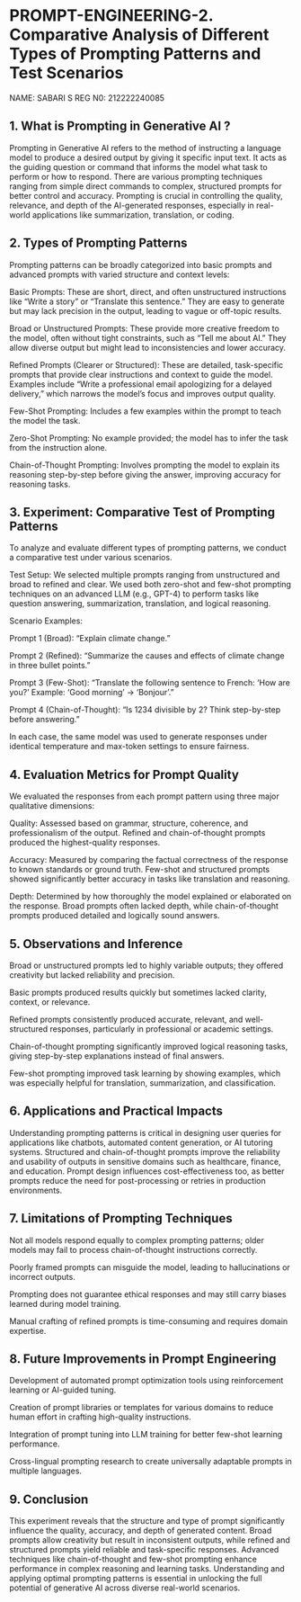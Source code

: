 # PROMPT-ENGINEERING-2. Comparative Analysis of Different Types of Prompting Patterns and Test Scenarios

NAME: SABARI S
REG N0: 212222240085

## 1. What is Prompting in Generative AI ?
Prompting in Generative AI refers to the method of instructing a language model to produce a desired output by giving it specific input text. It acts as the guiding question or command that informs the model what task to perform or how to respond. There are various prompting techniques ranging from simple direct commands to complex, structured prompts for better control and accuracy. Prompting is crucial in controlling the quality, relevance, and depth of the AI-generated responses, especially in real-world applications like summarization, translation, or coding.

## 2. Types of Prompting Patterns
Prompting patterns can be broadly categorized into basic prompts and advanced prompts with varied structure and context levels:

Basic Prompts: These are short, direct, and often unstructured instructions like “Write a story” or “Translate this sentence.” They are easy to generate but may lack precision in the output, leading to vague or off-topic results.

Broad or Unstructured Prompts: These provide more creative freedom to the model, often without tight constraints, such as “Tell me about AI.” They allow diverse output but might lead to inconsistencies and lower accuracy.

Refined Prompts (Clearer or Structured): These are detailed, task-specific prompts that provide clear instructions and context to guide the model. Examples include “Write a professional email apologizing for a delayed delivery,” which narrows the model’s focus and improves output quality.

Few-Shot Prompting: Includes a few examples within the prompt to teach the model the task.

Zero-Shot Prompting: No example provided; the model has to infer the task from the instruction alone.

Chain-of-Thought Prompting: Involves prompting the model to explain its reasoning step-by-step before giving the answer, improving accuracy for reasoning tasks.

## 3. Experiment: Comparative Test of Prompting Patterns
To analyze and evaluate different types of prompting patterns, we conduct a comparative test under various scenarios.

Test Setup: We selected multiple prompts ranging from unstructured and broad to refined and clear. We used both zero-shot and few-shot prompting techniques on an advanced LLM (e.g., GPT-4) to perform tasks like question answering, summarization, translation, and logical reasoning.

Scenario Examples:

Prompt 1 (Broad): “Explain climate change.”

Prompt 2 (Refined): “Summarize the causes and effects of climate change in three bullet points.”

Prompt 3 (Few-Shot): “Translate the following sentence to French: ‘How are you?’ Example: ‘Good morning’ → ‘Bonjour’.”

Prompt 4 (Chain-of-Thought): “Is 1234 divisible by 2? Think step-by-step before answering.”

In each case, the same model was used to generate responses under identical temperature and max-token settings to ensure fairness.

## 4. Evaluation Metrics for Prompt Quality
We evaluated the responses from each prompt pattern using three major qualitative dimensions:

Quality: Assessed based on grammar, structure, coherence, and professionalism of the output. Refined and chain-of-thought prompts produced the highest-quality responses.

Accuracy: Measured by comparing the factual correctness of the response to known standards or ground truth. Few-shot and structured prompts showed significantly better accuracy in tasks like translation and reasoning.

Depth: Determined by how thoroughly the model explained or elaborated on the response. Broad prompts often lacked depth, while chain-of-thought prompts produced detailed and logically sound answers.

## 5. Observations and Inference
Broad or unstructured prompts led to highly variable outputs; they offered creativity but lacked reliability and precision.

Basic prompts produced results quickly but sometimes lacked clarity, context, or relevance.

Refined prompts consistently produced accurate, relevant, and well-structured responses, particularly in professional or academic settings.

Chain-of-thought prompting significantly improved logical reasoning tasks, giving step-by-step explanations instead of final answers.

Few-shot prompting improved task learning by showing examples, which was especially helpful for translation, summarization, and classification.

## 6. Applications and Practical Impacts
Understanding prompting patterns is critical in designing user queries for applications like chatbots, automated content generation, or AI tutoring systems. Structured and chain-of-thought prompts improve the reliability and usability of outputs in sensitive domains such as healthcare, finance, and education. Prompt design influences cost-effectiveness too, as better prompts reduce the need for post-processing or retries in production environments.

## 7. Limitations of Prompting Techniques
Not all models respond equally to complex prompting patterns; older models may fail to process chain-of-thought instructions correctly.

Poorly framed prompts can misguide the model, leading to hallucinations or incorrect outputs.

Prompting does not guarantee ethical responses and may still carry biases learned during model training.

Manual crafting of refined prompts is time-consuming and requires domain expertise.

## 8. Future Improvements in Prompt Engineering
Development of automated prompt optimization tools using reinforcement learning or AI-guided tuning.

Creation of prompt libraries or templates for various domains to reduce human effort in crafting high-quality instructions.

Integration of prompt tuning into LLM training for better few-shot learning performance.

Cross-lingual prompting research to create universally adaptable prompts in multiple languages.

## 9. Conclusion
This experiment reveals that the structure and type of prompt significantly influence the quality, accuracy, and depth of generated content. Broad prompts allow creativity but result in inconsistent outputs, while refined and structured prompts yield reliable and task-specific responses. Advanced techniques like chain-of-thought and few-shot prompting enhance performance in complex reasoning and learning tasks. Understanding and applying optimal prompting patterns is essential in unlocking the full potential of generative AI across diverse real-world scenarios.
